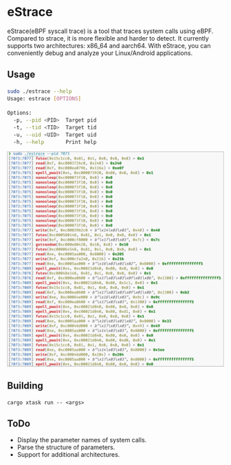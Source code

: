 # eStrace

eStrace(eBPF syscall trace) is a tool that traces system calls using eBPF. Compared to strace, it is more flexible and harder to detect. It currently supports two architectures: x86_64 and aarch64. With eStrace, you can conveniently debug and analyze your Linux/Android applications.

## Usage

```bash
sudo ./estrace --help
Usage: estrace [OPTIONS]

Options:
  -p, --pid <PID>  Target pid
  -t, --tid <TID>  Target tid
  -u, --uid <UID>  Target uid
  -h, --help       Print help
```
![screenshot](./imgs/screenshot.png)

## Building

```
cargo xtask run -- <args>
```

## ToDo

- Display the parameter names of system calls.
- Parse the structure of parameters.
- Support for additional architectures.
